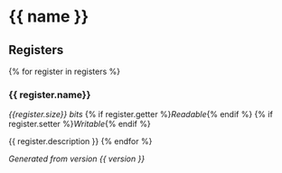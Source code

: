 # {{ name }}

## Registers
{% for register in registers %}

### {{ register.name}}
*{{register.size}} bits*
{% if register.getter %}*Readable*{% endif %}
{% if register.setter %}*Writable*{% endif %}

{{ register.description }}
{% endfor %}

_Generated from version {{ version }}_